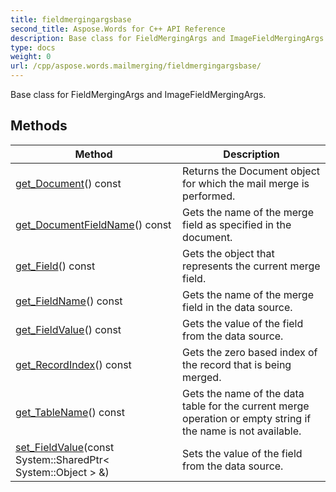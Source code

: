 ```yaml
---
title: fieldmergingargsbase
second_title: Aspose.Words for C++ API Reference
description: Base class for FieldMergingArgs and ImageFieldMergingArgs. 
type: docs
weight: 0
url: /cpp/aspose.words.mailmerging/fieldmergingargsbase/
---
```


Base class for FieldMergingArgs and ImageFieldMergingArgs. 

## Methods

| Method | Description |
| --- | --- |
| [get_Document](./get_document/)() const | Returns the Document object for which the mail merge is performed.  |
| [get_DocumentFieldName](./get_documentfieldname/)() const | Gets the name of the merge field as specified in the document.  |
| [get_Field](./get_field/)() const | Gets the object that represents the current merge field.  |
| [get_FieldName](./get_fieldname/)() const | Gets the name of the merge field in the data source.  |
| [get_FieldValue](./get_fieldvalue/)() const | Gets the value of the field from the data source.  |
| [get_RecordIndex](./get_recordindex/)() const | Gets the zero based index of the record that is being merged.  |
| [get_TableName](./get_tablename/)() const | Gets the name of the data table for the current merge operation or empty string if the name is not available.  |
| [set_FieldValue](./set_fieldvalue/)(const System::SharedPtr< System::Object > &) | Sets the value of the field from the data source.  |
